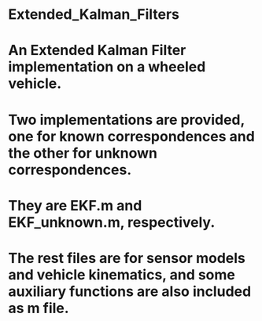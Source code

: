 # Extended_Kalman_Filters

# An Extended Kalman Filter implementation on a wheeled vehicle.
# Two implementations are provided, one for known correspondences and the other for unknown correspondences.
# They are EKF.m and EKF_unknown.m, respectively.

# The rest files are for sensor models and vehicle kinematics, and some auxiliary functions are also included as m file.
